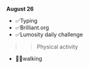**August 26**

- ✅Typing
- ✅Brilliant.org
- ✅Lumosity daily challenge
>>Physical activity
- 🚶‍♀️walking